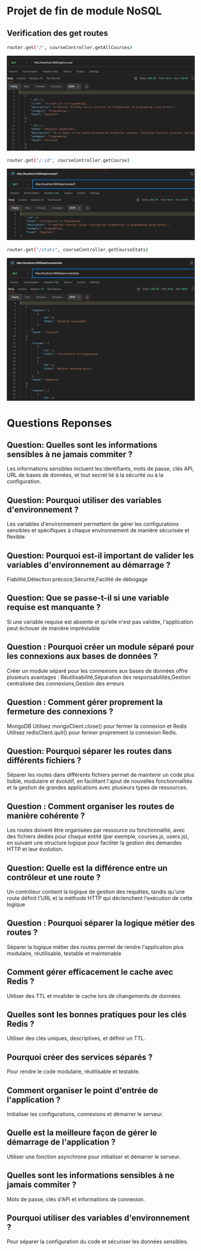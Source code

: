 # Projet de fin de module NoSQL

## Verification des get routes

```bash
router.get("/", courseController.getAllCourses)
```

![](./getall.png)

```bash
router.get("/:id", courseController.getCourse)
```

![](./getById.png)

```bash
router.get("/stats", courseController.getCourseStats)
```

![](./getStats.png)

# Questions Reponses

## Question: Quelles sont les informations sensibles à ne jamais commiter ?

Les informations sensibles incluent les identifiants, mots de passe, clés API, URL de bases de données, et tout secret lié à la sécurité ou à la configuration.

## Question: Pourquoi utiliser des variables d'environnement ?

Les variables d'environnement permettent de gérer les configurations sensibles et spécifiques à chaque environnement de manière sécurisée et flexible.

## Question: Pourquoi est-il important de valider les variables d'environnement au démarrage ?

Fiabilité,Détection précoce,Sécurité,Facilité de débogage

## Question: Que se passe-t-il si une variable requise est manquante ?

Si une variable requise est absente et qu'elle n'est pas validée, l'application peut échouer de manière imprévisible

## Question : Pourquoi créer un module séparé pour les connexions aux bases de données ?

Créer un module séparé pour les connexions aux bases de données offre plusieurs avantages : Réutilisabilité,Séparation des responsabilités,Gestion centralisée des connexions,Gestion des erreurs

## Question : Comment gérer proprement la fermeture des connexions ?

MongoDB Utilisez mongoClient.close() pour fermer la connexion et Redis Utilisez redisClient.quit() pour fermer proprement la connexion Redis.

## Question: Pourquoi séparer les routes dans différents fichiers ?

Séparer les routes dans différents fichiers permet de maintenir un code plus lisible, modulaire et évolutif, en facilitant l'ajout de nouvelles fonctionnalités et la gestion de grandes applications avec plusieurs types de ressources.

## Question : Comment organiser les routes de manière cohérente ?

Les routes doivent être organisées par ressource ou fonctionnalité, avec des fichiers dédiés pour chaque entité (par exemple, courses.js, users.js), en suivant une structure logique pour faciliter la gestion des demandes HTTP et leur évolution.

## Question: Quelle est la différence entre un contrôleur et une route ?

Un contrôleur contient la logique de gestion des requêtes, tandis qu'une route définit l'URL et la méthode HTTP qui déclenchent l'exécution de cette logique

## Question : Pourquoi séparer la logique métier des routes ?

Séparer la logique métier des routes permet de rendre l'application plus modulaire, réutilisable, testable et maintenable

## Comment gérer efficacement le cache avec Redis ?

Utiliser des TTL et invalider le cache lors de changements de données.

## Quelles sont les bonnes pratiques pour les clés Redis ?

Utiliser des clés uniques, descriptives, et définir un TTL.

## Pourquoi créer des services séparés ?

Pour rendre le code modulaire, réutilisable et testable.

## Comment organiser le point d'entrée de l'application ?

Initialiser les configurations, connexions et démarrer le serveur.

## Quelle est la meilleure façon de gérer le démarrage de l'application ?

Utiliser une fonction asynchrone pour initialiser et démarrer le serveur.

## Quelles sont les informations sensibles à ne jamais commiter ?

Mots de passe, clés d'API et informations de connexion.

## Pourquoi utiliser des variables d'environnement ?

Pour séparer la configuration du code et sécuriser les données sensibles.
